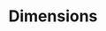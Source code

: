 ---
layout: default
bigquery: https://console.cloud.google.com/bigquery?p=covid-19-dimensions-ai&page=table&d=data&t=publications
contributors: Digital Science, https://www.digital-science.com/
cost: Free for personal, non-commercial use.
description: Dimensions contains more than 100 million publications, ranging from
  articles published in scholarly journals, books and book chapters, to preprints
  and conference proceedings. All publications are contextualized with linked data
  sets, funding, publications, patents, clinical trials, and policy documents. You
  can also view associated categories, funders, institutions, and researcher profiles.
documentation: https://docs.dimensions.ai/bigquery/index.html
last_edit: 04/07/2022, 23:43:28
location: https://www.dimensions.ai/products/free/
maintained_by: Digital Science, https://www.digital-science.com/
schema_fields:
- associated_grant_ids
- resulting_publication_doi
- research_orgs
- funding_jpy
- associated_publication_pmid
- resulting_publication_ids
- expiration_date
- pages
- metrics
- conference
- editors
- legal_status
- created_date
- isbn
- email_address
- category_icrp_ct
- book_title
- grant_number
- proceedings_title
- filing_date
- reference_ids
- researcher_ids
- phase
- original_assignee_orgs
- associated_publication_arxiv_id
- funding_usd
- granted_date
- date_inserted
- funder_countries
- filing_status
- parent_id
- funder_org_cities
- ipcr
- citations_count
- priority_year
- investigators
- description
- citation_string
- funding_chf
- id
- eisbn
- gender
- inventor_names
- category_rcdc
- priority_date
- clinical_trial_ids
- funding_cad
- book_series_title
- category_hra
- issue
- date_normal
- kind
- category_uoa
- jurisdiction
- expiration_year
- publication_date
- journal_lists
- active_years
- supporting_grant_ids
- mesh_terms
- category_bra
- assignee_countries
- external_ids
- funding_aud
- name
- open_access_categories_v2
- brief_title
- funding_cny
- cpc
- foa_number
- granted_year
- embargo_date
- funding_eur
- date_modified
- end_date
- aliases
- organisation_details
- pmid
- types
- research_org_country_names
- established
- date_online
- research_org_cities
- repository_id
- category_hrcs_rac
- linkout
- patent_ids
- repository_url
- doi
- type
- year
- subtitles
- funder_org_acronyms
- citations
- associated_publication_doi
- publisher
- journal
- relationships
- associated_publication_id
- category_sdg
- open_access_categories
- research_org_countries
- date
- mesh_headings
- application_number
- family_members_ids
- abstract
- license
- volume
- family_id
- funding_amount
- publication_ids
- start_year
- status
- wikipedia_url
- assignee_orgs
- categories
- funder_orgs
- repository_name
- funder_org_countries
- category_icrp_cso
- language
- legal_events
- original_title
- original_abstract
- source_id
- acronyms
- current_assignee_orgs
- acronym
- category_for
- category_hrcs_hc
- start_date
- original_assignee
- funder_org
- cited_by_ids
- date_imported_gbq
- title
- acknowledgements
- current_assignee
- original_assignee_countries
- end_year
- funding_currency
- funding_gbp
- registry
- current_assignee_countries
- links
- labels
- conditions
- concepts
- funding_details
- pmcid
- filing_year
- family_count
- date_print
- research_org_state_names
- interventions
- arxiv_id
- publication_year
- research_org_city_names
- altmetrics
- research_org_state_codes
- address
- funder_org_state_codes
- authors
- funding_nzd
shortname: dimensions
tags:
- scholarly literature
- patents
- funding
- clinical trials
- academic profiles
terms_of_use: 'Use of both the Dimensions COVID-19 dataset and full Dimensions dataset
  are subject to the Dimensions Terms of use: https://www.dimensions.ai/policies-terms-legal '
title: Dimensions
uuid: dcff88bd-fe6b-4fdb-8159-809bf9d7bc1c
---
